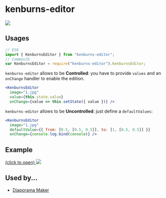 kenburns-editor
===============

[![](https://nodei.co/npm/kenburns-editor.png)](https://www.npmjs.com/package/kenburns-editor)

Usages
-----

```jsx
// ES6
import { KenburnsEditor } from "kenburns-editor";
// CommonJS
var KenburnsEditor = require("kenburns-editor").KenburnsEditor;
```

`kenburns-editor` allows to be **Controlled**:
you have to provide `values` and an `onChange` handler
to enable the edition.
```jsx
<KenburnsEditor
  image="1.jpg"
  value={this.state.value}
  onChange={value => this.setState({ value })} />
```

`kenburns-editor` allows to be **Uncontrolled**:
just define a `defaultValues`:
```jsx
<KenburnsEditor
  image="1.jpg"
  defaultValue={{ from: [0.5, [0.5, 0.5]], to: [1, [0.5, 0.5]] }}
  onChange={console.log.bind(console)} />
```


## Example

[(click to open)
![](https://cloud.githubusercontent.com/assets/211411/6972965/7b4fdf54-d987-11e4-9752-cbe0466a099e.jpg)
](http://gre.github.io/kenburns-editor/example/)

Used by...
----------

- [Diaporama Maker](https://github.com/gre/diaporama-maker)
